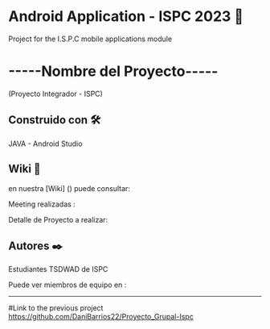 # Android Application - ISPC 2023 📱

Project for the I.S.P.C mobile applications module


# -----Nombre del Proyecto-----
(Proyecto Integrador - ISPC)


## Construido con 🛠️
JAVA  -  Android Studio

## Wiki 📖
en nuestra [Wiki] () puede consultar:

Meeting realizadas : 

Detalle de Proyecto a realizar: 

## Autores ✒️
Estudiantes TSDWAD de ISPC

Puede ver miembros de equipo en : 

-----------------------------------------------------------------------------------



#Link to the previous project
https://github.com/DaniBarrios22/Proyecto_Grupal-Ispc
